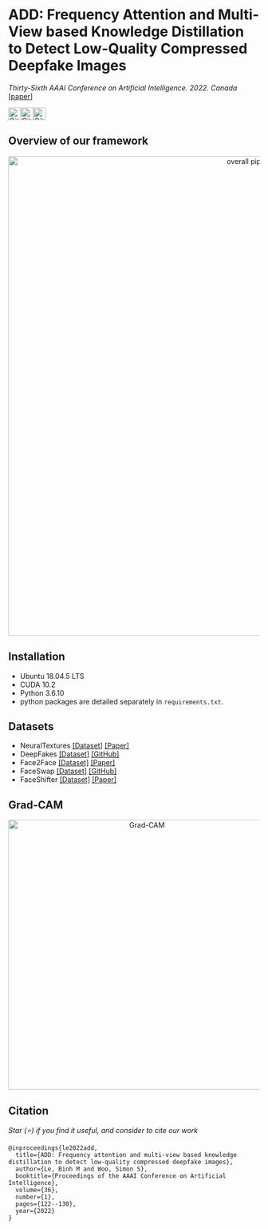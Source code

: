 # ADD: Frequency Attention and Multi-View based Knowledge Distillation to Detect Low-Quality Compressed Deepfake Images

*Thirty-Sixth AAAI Conference on Artificial Intelligence. 2022. Canada* <br />
[[paper](https://arxiv.org/abs/2112.03553)]<br />

<img alt="GitHub top language" src="https://img.shields.io/github/languages/top/Leminhbinh0209/ADD?style=for-the-badge" height="25"><img alt="GitHub last commit" src="https://img.shields.io/github/last-commit/Leminhbinh0209/ADD?style=for-the-badge" height="25"><img alt="GitHub repo size" src="https://img.shields.io/github/repo-size/Leminhbinh0209/ADD?style=for-the-badge" height="25">
<br />



## Overview of our framework
<p align="center">
    <img src="https://i.ibb.co/KmxVRQw/overall-pipeline.png" width="960" alt="overall pipeline">
<p>
    
## Installation
- Ubuntu 18.04.5 LTS
- CUDA 10.2
- Python 3.6.10
- python packages are detailed separately in ```requirements.txt```.

    
## Datasets 
* NeuralTextures [[Dataset]](https://github.com/ondyari/FaceForensics) [[Paper]](https://arxiv.org/abs/1904.12356) 
* DeepFakes [[Dataset]](https://github.com/ondyari/FaceForensics)  [[GitHub]](https://github.com/deepfakes/faceswap)
* Face2Face [[Dataset]](https://github.com/ondyari/FaceForensics) [[Paper]](https://arxiv.org/abs/2007.14808)
* FaceSwap [[Dataset]](https://github.com/ondyari/FaceForensics) [[GitHub]](https://github.com/deepfakes/faceswap)
* FaceShifter [[Dataset]](https://github.com/ondyari/FaceForensics)  [[Paper]](https://arxiv.org/abs/1912.13457) 

## Grad-CAM
<p align="center">
    <img src="https://i.ibb.co/WzKGnCz/gradcam-fake-bb2-background.png" width="540" alt="Grad-CAM">
<p>
    
##  Citation
*Star (⭐) if you find it useful, and consider to cite our work*  

```
@inproceedings{le2022add,
  title={ADD: Frequency attention and multi-view based knowledge distillation to detect low-quality compressed deepfake images},
  author={Le, Binh M and Woo, Simon S},
  booktitle={Proceedings of the AAAI Conference on Artificial Intelligence},
  volume={36},
  number={1},
  pages={122--130},
  year={2022}
}
```
